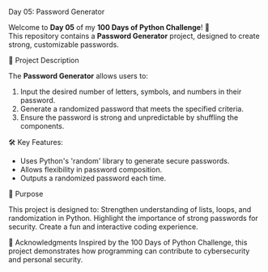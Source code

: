 Day 05: Password Generator

Welcome to **Day 05** of my **100 Days of Python Challenge**! 🚀  
This repository contains a **Password Generator** project, designed to create strong, customizable passwords.

📝 Project Description

The **Password Generator** allows users to:
1. Input the desired number of letters, symbols, and numbers in their password.
2. Generate a randomized password that meets the specified criteria.
3. Ensure the password is strong and unpredictable by shuffling the components.

🛠️ Key Features:
- Uses Python's 'random' library to generate secure passwords.
- Allows flexibility in password composition.
- Outputs a randomized password each time.


🎯 Purpose

This project is designed to:
Strengthen understanding of lists, loops, and randomization in Python.
Highlight the importance of strong passwords for security.
Create a fun and interactive coding experience.

🌟 Acknowledgments
Inspired by the 100 Days of Python Challenge, this project demonstrates how programming can contribute to cybersecurity and personal security.
